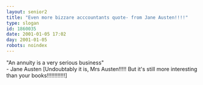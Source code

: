```yaml
---
layout: senior2
title: "Even more bizzare acccountants quote- from Jane Austen!!!!"
type: slogan
id: 1860035
date: 2001-01-05 17:02
day: 2001-01-05
robots: noindex
---
```

"An annuity is a very serious business" <br/>- Jane Austen [Undoubtably it is, Mrs Austen!!!!! But it's still more interesting than your books!!!!!!!!!!!!]
